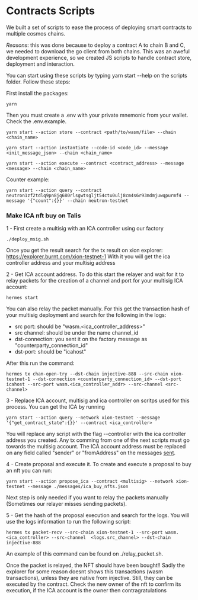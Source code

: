 # Contracts Scripts

We built a set of scripts to ease the process of deploying smart contracts to multiple cosmos chains.

_Reasons_: this was done because to deploy a contract A to chain B and C, we needed to download the go client from both chains. This was an aweful development experience, so we created JS scripts to handle contract store, deployment and interaction.

You can start using these scripts by typing yarn start --help on the scripts folder. Follow these steps:

First install the packages:

```shell
yarn
```

Then you must create a .env with your private mnemonic from your wallet. Check the .env.example.

```shell
yarn start --action store --contract <path/to/wasm/file> --chain <chain_name>
```

```shell
yarn start --action instantiate --code-id <code_id> --message <init_message_json> --chain <chain_name>
```

```shell
yarn start --action execute --contract <contract_address> --message <message> --chain <chain_name>
```

Counter example:

```shell
yarn start --action query --contract neutron1zf2tdlq9pn8jq680rlsgwtsgljt54ctu0ulj8cm4s6r93mdmjuwqpurmf4 --message '{"count":{}}' --chain neutron-testnet
```

### Make ICA nft buy on Talis

1 - First create a multisig with an ICA controller using our factory

```
./deploy_msig.sh
```

Once you get the result search for the tx result on xion explorer: https://explorer.burnt.com/xion-testnet-1
With it you will get the ica controller address and your multisig address

2 - Get ICA account address. To do this start the relayer and wait for it to relay packets for the creation of a channel and port for your multisig ICA account:

```
hermes start
```

You can also relay the packet manually. For this get the transaction hash of your multisig deployment and search for the following in the logs:

- src port: should be "wasm.<ica_controller_address>"
- src channel: should be under the name channel_id
- dst-connection: you sent it on the factory message as "counterparty_connection_id"
- dst-port: should be "icahost"

After this run the command:

```
hermes tx chan-open-try --dst-chain injective-888 --src-chain xion-testnet-1 --dst-connection <counterparty_connection_id> --dst-port icahost --src-port wasm.<ica_controller_addr> --src-channel <src-channel>
```

3 - Replace ICA account, multisig and ica controller on scritps used for this process.
You can get the ICA by running

```
yarn start --action query --network xion-testnet --message '{"get_contract_state":{}}' --contract <ica_controller>

```

You will replace any script with the flag --controller with the ica controller address you created.
Any tx comming from one of the next scripts must go towards the multisig account.
The ICA account address must be replaced on any field called "sender" or "fromAddress" on the messages [sent](https://github.com/chelofinance/Xion-hackton/blob/main/scripts/messages/ica_buy_nfts.json#L4).

4 - Create proposal and execute it.
To create and execute a proposal to buy an nft you can run:

```
yarn start --action propose_ica --contract <multisig> --network xion-testnet --message ./messages/ica_buy_nfts.json
```

Next step is only needed if you want to relay the packets manually (Sometimes our relayer misses sending packets).

5 - Get the hash of the proposal execution and search for the logs. You will use the logs information to run the following script:

```
hermes tx packet-recv --src-chain xion-testnet-1 --src-port wasm.<ica_controller> --src-channel  <logs.src_channel> --dst-chain injective-888
```

An example of this command can be found on ./relay_packet.sh.

Once the packet is relayed, the NFT should have been bought!!
Sadly the explorer for some reason doesnt shows this transactions (wasm transactions), unless they are native from injective. Still, they can be executed by the contract. Check the new owner of the nft to confirm its execution, if the ICA account is the owner then contragratulations
